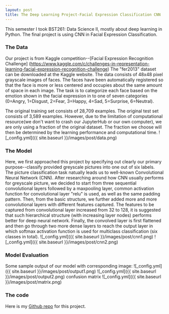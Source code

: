 ```yaml
---
layout: post
title: The Deep Learning Project-Facial Expression Classification CNN
---
```


This semester I took BST261: Data Science II, mostly about deep learning in Python. The final project is using CNN in Facial Expression Classification.

### The Data

Our project is from Kaggle competition--[Facial Expression Recognition Challenge] (https://www.kaggle.com/c/challenges-in-representation-learning-facial-expression-recognition-challenge)
The "fer2013" dataset can be downloaded at the Kaggle website. 
The data consists of 48x48 pixel grayscale images of faces. The faces have been automatically registered so that the face is more or less centered and occupies about the same amount of space in each image. The task is to categorize each face based on the emotion shown in the facial expression in to one of seven categories (0=Angry, 1=Disgust, 2=Fear, 3=Happy, 4=Sad, 5=Surprise, 6=Neutral).

The original training set consists of 28,709 examples. The original test set consists of 3,589 examples. However, due to the limitation of computational resource(we don't want to crash our JupyterHub or our own computer), we are only using a fraction of the original dataset.  The fraction we choose will then be determined by the learning performance and computational time.
![_config.yml]({{ site.baseurl }}/images/post/data.png)

### The Model
Here, we first approached this project by specifying out clearly our primary purpose--classify provided greyscale pictures into one out of six labels. The picture classification task natually leads us to well-known Convolutional Neural Network (CNN). After researching around how CNN usually performs for greyscale picture, we decided to start from three sequential convolutional layers followed by a maxpooling layer, common activation function for convolutional layer "relu" is used, as well as the same padding pattern. Then, from the basic structure, we further added more and more convolutional layers with different features captured. The features to be captured from convolutional layer increased from 32 to 128, it is suggested that such hierarchical structure (with increasing layer nodes) performs better for deep neural network. Finally, the convolved layer is first flattened and then go through two more dense layers to reach the output layer in which softmax activation function is used for multiclass classification (six classes in total).
![_config.yml]({{ site.baseurl }}/images/post/cnn1.png)
![_config.yml]({{ site.baseurl }}/images/post/cnn2.png)

### Model Evaluation
Some sample output of our model with corresponding image:
![_config.yml]({{ site.baseurl }}/images/post/output1.png)
![_config.yml]({{ site.baseurl }}/images/post/output2.png)
confusion matrix
![_config.yml]({{ site.baseurl }}/images/post/matrix.png)

### The code
Here is my [Github repo](https://github.com/jiajingchen/Deep-Learning-Project-Facial-Expression-Classification) for this project.

